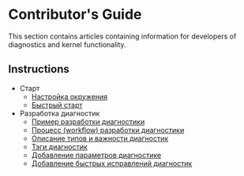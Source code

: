 # Contributor's Guide

This section contains articles containing information for developers of diagnostics and kernel functionality.

## Instructions

- Старт
    - [Настройка окружения](EnvironmentSetting.md)
    - [Быстрый старт](FastStart.md)
- Разработка диагностик
    - [Пример разработки диагностики](DiagnosticExample.md)
    - [Процесс (workflow) разработки диагностики](DiagnosticDevWorkFlow.md)
    - [Описание типов и важности диагностик](DiagnosticTypeAndSeverity.md)
    - [Тэги диагностик](DiagnosticTag.md)
    - [Добавление параметров диагностике](DiagnostcAddSettings.md)
    - [Добавление быстрых исправлений диагностик](DiagnosticQuickFix.md)
